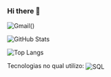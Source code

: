 ### Hi there 👋

![Gmail](https://img.shields.io/badge/Gmail-D14836?style=for-the-badge&logo=gmail&logoColor=white)()



![GitHub Stats](https://github-readme-stats.vercel.app/api?username=J0A0-PEDR0&theme=onedark&bg_color=000&border_color=30A3DC&show_icons=true&icon_color=30A3DC&title_color=E94D5F&text_color=FFF)

![Top Langs](https://github-readme-stats-git-masterrstaa-rickstaa.vercel.app/api/top-langs/?username=J0A0-PEDR0&layout=compact&bg_color=000&border_color=30A3DC&title_color=E94D5F&text_color=FFF)



Tecnologias no qual utilizo:
<img align ="center" alt="SQL" src="https://img.shields.io/badge/MySQL-00000F?style=for-the-badge&logo=mysql&logoColor=white">
